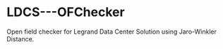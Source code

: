 # LDCS---OFChecker
Open field checker for Legrand Data Center Solution using Jaro-Winkler Distance.
